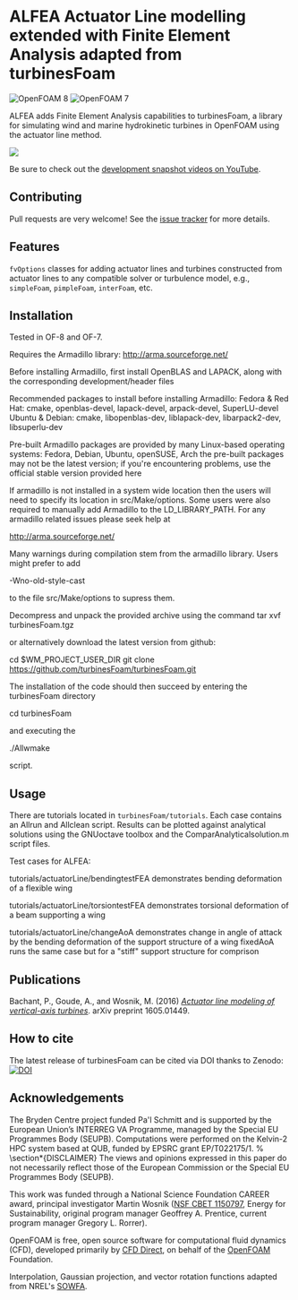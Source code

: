 ALFEA
Actuator Line modelling  extended with Finite Element Analysis
adapted from turbinesFoam
============

![OpenFOAM 8](https://img.shields.io/badge/OpenFOAM-8-brightgreen.svg)
![OpenFOAM 7](https://img.shields.io/badge/OpenFOAM-7-brightgreen.svg)

ALFEA adds Finite Element Analysis capabilities to turbinesFoam, a library for simulating wind and marine hydrokinetic turbines
in OpenFOAM using the actuator line method.

[![](https://cloud.githubusercontent.com/assets/4604869/10141523/f2e3ad9a-65da-11e5-971c-b736abd30c3b.png)](https://www.youtube.com/watch?v=THZvV4R1vow)

Be sure to check out the
[development snapshot videos on YouTube](https://www.youtube.com/playlist?list=PLOlLyh5gytG8n8D3V1lDeZ3e9fJf9ux-e).


Contributing
------------

Pull requests are very welcome!
See the [issue tracker](https://github.com/petebachant/turbinesFoam/issues)
for more details.


Features
--------

`fvOptions` classes for adding actuator lines and turbines constructed from
actuator lines to any compatible solver or turbulence model, e.g.,
`simpleFoam`, `pimpleFoam`, `interFoam`, etc.


Installation
------------
Tested in OF-8 and OF-7.

Requires the Armadillo library:
http://arma.sourceforge.net/

Before installing Armadillo, first install OpenBLAS and LAPACK, along with the corresponding development/header files
     
Recommended packages to install before installing Armadillo:
        Fedora & Red Hat: cmake, openblas-devel, lapack-devel, arpack-devel, SuperLU-devel
        Ubuntu & Debian: cmake, libopenblas-dev, liblapack-dev, libarpack2-dev, libsuperlu-dev

Pre-built Armadillo packages are provided by many Linux-based operating systems: Fedora, Debian, Ubuntu, openSUSE, Arch
the pre-built packages may not be the latest version; if you're encountering problems, use the official stable version provided here

If armadillo is not installed in a system wide location then the users will need to specify its location in src/Make/options.
Some users were also required to manually add Armadillo to the  LD_LIBRARY_PATH. For any armadillo related issues please seek help at

 http://arma.sourceforge.net/

Many warnings during compilation stem from the armadillo library. Users might prefer to add
 
-Wno-old-style-cast

to the file src/Make/options to supress them.

Decompress and unpack the provided archive using the command
tar xvf turbinesFoam.tgz

or alternatively download the latest version from github:

cd $WM_PROJECT_USER_DIR
git clone https://github.com/turbinesFoam/turbinesFoam.git


The installation of the code should then succeed by entering the turbinesFoam directory 

cd turbinesFoam

and executing the 

./Allwmake

script.

Usage
-----

There are tutorials located in `turbinesFoam/tutorials`.
Each case contains an Allrun and Allclean script. 
Results can be plotted against analytical solutions using the GNUoctave toolbox and the ComparAnalyticalsolution.m script files.

Test cases for ALFEA:

tutorials/actuatorLine/bendingtestFEA
 demonstrates bending deformation of a flexible wing 

tutorials/actuatorLine/torsiontestFEA
 demonstrates torsional deformation of a beam supporting a wing

tutorials/actuatorLine/changeAoA
 demonstrates change in angle of attack by the bending deformation of the support structure of a wing
 fixedAoA runs the same case but for a "stiff" support structure for comprison



Publications
------------

Bachant, P., Goude, A., and Wosnik, M. (2016) [_Actuator line modeling of vertical-axis turbines_](https://arxiv.org/abs/1605.01449). arXiv preprint 1605.01449.


How to cite
-----------

The latest release of turbinesFoam can be cited via DOI thanks to Zenodo: [![DOI](https://zenodo.org/badge/4234/turbinesFoam/turbinesFoam.svg)](https://zenodo.org/badge/latestdoi/4234/turbinesFoam/turbinesFoam)


Acknowledgements
----------------
The Bryden Centre project funded Pa\'l Schmitt and is supported by the European 	Union’s INTERREG VA Programme, managed by the Special EU Programmes Body (SEUPB).
Computations were performed on the Kelvin-2 HPC system based at QUB, funded by EPSRC grant EP/T022175/1.
%  
\section*{DISCLAIMER}
The views and opinions expressed in this paper do not necessarily reflect those of the European Commission or the Special EU Programmes Body (SEUPB).



This work was funded through a National Science Foundation CAREER award,
principal investigator Martin Wosnik ([NSF CBET
1150797](http://www.nsf.gov/awardsearch/showAward?AWD_ID=1150797), Energy for
Sustainability, original program manager Geoffrey A. Prentice, current program
manager Gregory L. Rorrer).

OpenFOAM is free, open source software for computational fluid dynamics (CFD),
developed primarily by [CFD Direct](http://cfd.direct), on behalf of the
[OpenFOAM](http://openfoam.org) Foundation.

Interpolation, Gaussian projection, and vector rotation functions adapted from
NREL's [SOWFA](https://github.com/NREL/SOWFA).

